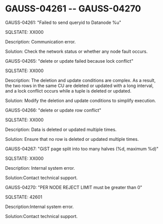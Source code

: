 # GAUSS-04261 -- GAUSS-04270<a name="EN-US_TOPIC_0302073719"></a>

GAUSS-04261: "Failed to send queryid to Datanode %u"

SQLSTATE: XX000

Description: Communication error.

Solution: Check the network status or whether any node fault occurs.

GAUSS-04265: "delete or update failed because lock conflict"

SQLSTATE: XX000

Description: The deletion and update conditions are complex. As a result, the two rows in the same CU are deleted or updated with a long interval, and a lock conflict occurs while a tuple is deleted or updated.

Solution: Modify the deletion and update conditions to simplify execution.

GAUSS-04266: "delete or update row conflict"

SQLSTATE: XX000

Description: Data is deleted or updated multiple times.

Solution: Ensure that no row is deleted or updated multiple times.

GAUSS-04267: "GiST page split into too many halves \(%d, maximum %d\)"

SQLSTATE: XX000

Description: Internal system error.

Solution:Contact technical support.

GAUSS-04270: "PER NODE REJECT LIMIT must be greater than 0"

SQLSTATE: 42601

Description:Internal system error.

Solution:Contact technical support.

